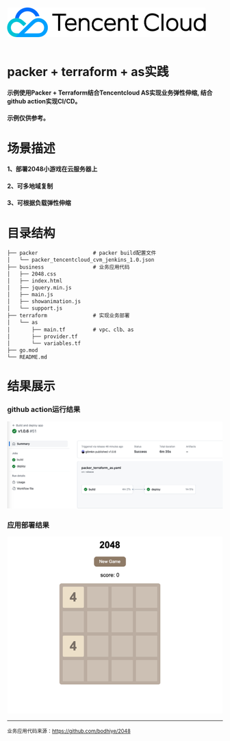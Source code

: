 <div>
  <p>
    <a href="https://cloud.tencent.com">
        <img src=".github/01_Tcloud_logo_Eng.png" alt="logo" title="Terraform" height="69">
    </a>
    <br>
    <i></i>
    <br>
  </p>
</div>


# packer + terraform + as实践

#### 示例使用Packer + Terraform结合Tencentcloud AS实现业务弹性伸缩, 结合github action实现CI/CD。
#### 示例仅供参考。

# 场景描述
#### 1、部署2048小游戏在云服务器上
#### 2、可多地域复制
#### 3、可根据负载弹性伸缩

# 目录结构
```
├── packer                  # packer build配置文件
│   └── packer_tencentcloud_cvm_jenkins_1.0.json
├── business                # 业务应用代码
│   ├── 2048.css
│   ├── index.html
│   ├── jquery.min.js
│   ├── main.js
│   ├── showanimation.js
│   └── support.js
├── terraform               # 实现业务部署
│   └── as
│       ├── main.tf         # vpc、clb、as
│       ├── provider.tf
│       └── variables.tf
├── go.mod
└── README.md
```
# 结果展示
### github action运行结果
![img.png](imgs/img.png)

### 应用部署结果
![img.png](imgs/2048.png)

---
<small>业务应用代码来源：https://github.com/bodhiye/2048</small> 